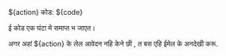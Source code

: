 ${action} कोड: ${code}

ई कोड एक घंटा मे समाप्त भ जाएत।

अगर अहां ${action} के लेल आवेदन नहि केने छी , त बस एहि ईमेल के अनदेखी करू.
